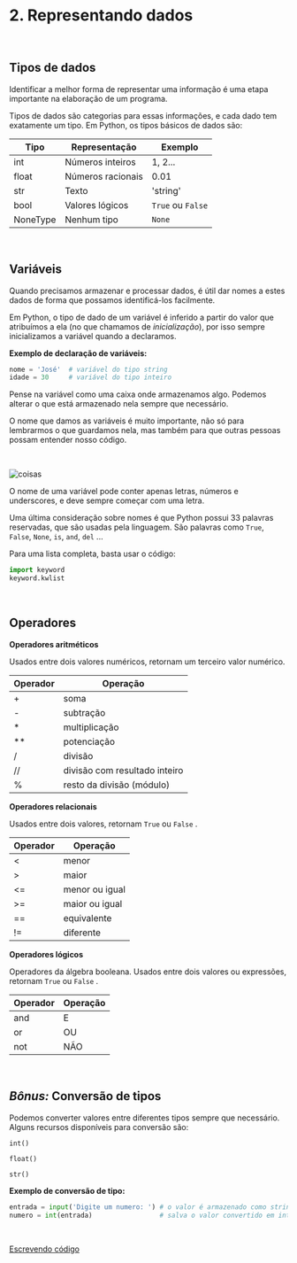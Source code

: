 # 2. Representando dados
<br>

## Tipos de dados

Identificar a melhor forma de representar uma informação é uma etapa importante na elaboração de um programa.

Tipos de dados são categorias para essas informações, e cada dado tem exatamente um tipo. Em Python, os tipos básicos de dados são:

| Tipo | Representação | Exemplo |
| --- | --- | --- |
| int | Números inteiros | 1, 2... |
| float | Números racionais | 0.01 |
| str | Texto | 'string' |
| bool | Valores lógicos | `True` ou `False` |
| NoneType | Nenhum tipo | `None` |

<br>

## Variáveis

Quando precisamos armazenar e processar dados, é útil dar nomes a estes dados de forma que possamos identificá-los facilmente. 

Em Python, o tipo de dado de um variável é inferido a partir do valor que atribuímos a ela (no que chamamos de *inicialização*), por isso sempre inicializamos a variável quando a declaramos.

**Exemplo de declaração de variáveis:**

```Python
nome = 'José'  # variável do tipo string
idade = 30     # variável do tipo inteiro
```

Pense na variável como uma caixa onde armazenamos algo. Podemos alterar o que está armazenado nela sempre que necessário.

O nome que damos as variáveis é muito importante, não só para lembrarmos o que guardamos nela, mas também para que outras pessoas possam entender nosso código.

<br>

![coisas](./images/coisas.jpg)

O nome de uma variável pode conter apenas letras, números e underscores, e deve sempre começar com uma letra. 

Uma última consideração sobre nomes é que Python possui 33 palavras reservadas, que são usadas pela linguagem. São palavras como `True`, `False`, `None`, `is`, `and`, `del` ...

Para uma lista completa, basta usar o código:

```Python
import keyword
keyword.kwlist
```

<br>

## Operadores

**Operadores aritméticos**

Usados entre dois valores numéricos, retornam um terceiro valor numérico.


| Operador | Operação |
| --- | --- |
| + | soma |
| - | subtração |
| * | multiplicação |
| ** | potenciação |
| / | divisão |
| // | divisão com resultado inteiro |
| % | resto da divisão (módulo) |

**Operadores relacionais**

Usados entre dois valores, retornam `True` ou `False` . 

| Operador | Operação |
| --- | --- |
| < | menor |
| > | maior |
| <= | menor ou igual |
| >= | maior ou igual |
| == | equivalente |
| != | diferente |

**Operadores lógicos**

Operadores da álgebra booleana. Usados entre dois valores ou expressões, retornam `True` ou `False` . 

| Operador | Operação |
| --- | --- |
| and | E |
| or | OU |
| not | NÃO |

<br>

## *Bônus:* Conversão de tipos

Podemos converter valores entre diferentes tipos sempre que necessário. Alguns recursos disponíveis para conversão são:

`int()`

`float()`

`str()`

**Exemplo de conversão de tipo:**

```Python
entrada = input('Digite um numero: ') # o valor é armazenado como string 
numero = int(entrada)                 # salva o valor convertido em int
```
<br>

[Escrevendo código](./3_Escrevendo_codigo.md)
